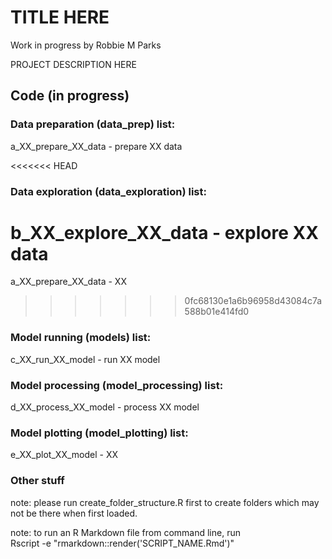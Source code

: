 # TITLE HERE
Work in progress by Robbie M Parks

PROJECT DESCRIPTION HERE

## Code (in progress)

### Data preparation (data_prep) list:

a_XX_prepare_XX_data - prepare XX data

<<<<<<< HEAD
### Data exploration (data_exploration) list:

b_XX_explore_XX_data - explore XX data
=======
a_XX_prepare_XX_data               - XX
>>>>>>> 0fc68130e1a6b96958d43084c7a588b01e414fd0

### Model running (models) list:

c_XX_run_XX_model - run XX model

### Model processing (model_processing) list:

d_XX_process_XX_model - process XX model

### Model plotting (model_plotting) list:

e_XX_plot_XX_model - XX

### Other stuff

note: please run create_folder_structure.R first to create folders which may not be there when first loaded.

note: to run an R Markdown file from command line, run\
Rscript -e "rmarkdown::render('SCRIPT_NAME.Rmd')"
